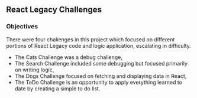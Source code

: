 ## React Legacy Challenges

### Objectives


There were four challenges in this project which focused on different portions of React Legacy code and logic application, escalating in difficulty.

 - The Cats Challenge was a debug challenge,
 - The Search Challenge included some debugging but focused primarily on writing logic,
 - The Dogs Challenge focused on fetching and displaying data in React,
 - The ToDo Challenge is an opportunity to apply everything learned to date by creating a simple to do list.
